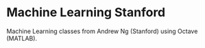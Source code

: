 # Machine Learning Stanford
Machine Learning classes from Andrew Ng (Stanford) using Octave (MATLAB).
